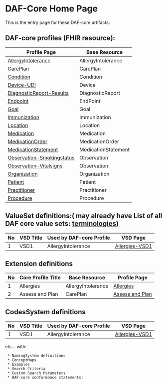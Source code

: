 # DAF-Core Home Page

This is the entry page for these DAF-core artifacts:

## DAF-core profiles (FHIR resource):

|Profile Page|Base Resource|
|-------------- |---------------|
|[AllergyIntolerance](daf-core-allergyintolerance.html)|AllergyIntolerance|
|[CarePlan](daf-core-careplan.html)|CarePlan|
|[Condition](daf-core-condition.html)|Condition|
|[Device-UDI](daf-core-device-udi.html)|Device|
|[DiagnosticReport-Results](daf-core-diagnosticreport.html)|DiagnosticReport|
|[Endpoint](daf-core-goals.html)|EndPoint|
|[Goal](daf-core-immunization.html)|Goal|
|[Immunization](daf-core-location.html)|Immunization|
|[Location](daf-core-medication.html)|Location|
|[Medication](daf-core-medicationorder.html)|Medication|
|[MedicationOrder](daf-core-medicationstatement.html)|MedicationOrder|
|[MedicationStatement](daf-core-observation-results.html)|MedicationStatement|
|[Observation-Smokingstatus](daf-core-observation-smokingstatus.html)|Observation|
|[Observation-Vitalsigns](daf-core-observation-vitalsigns.html)|Observation|
|[Organization](daf-core-organization.html)|Organization|
|[Patient](daf-core-patient.html)|Patient|
|[Practitioner](daf-core-practitioner.html)|Practitioner|
|[Procedure](daf-core-practitioner.html)|Procedure|



##  ValueSet definitions:( may already have  List of all DAF core value sets: [terminologies](terminologies-daf-core.html-daf-core.html))
  
 |No | VSD Title | Used by DAF-core Profile | VSD Page |
|----|--------------------|---------------|-------------- |
|1 | VSD1 | AllergyIntolerance |[ Allergies-VSD1](allergyintolerance-daf-core.html) |

 
## Extension definitions
	 
|No | Core Profile Title | Base Resource | Profile Page |
|----|--------------------|---------------|-------------- |
|1 | Allergies | AllergyIntolerance |[ Allergies ](allergyintolerance-daf-core.html) |
|2 | Assess and Plan | CarePlan |[ Assess and Plan ](careplan-daf-core.html) |


##  CodesSystem definitions
 
 |No | VSD Title | Used by DAF-core Profile | VSD Page |
|----|--------------------|---------------|-------------- |
|1 | VSD1 | AllergyIntolerance |[ Allergies-VSD1](allergyintolerance-daf-core.html) |
 
 etc... with:
 
	 * NamingSystem definitions
	 * ConceptMaps
	 * Examples
	 * Search Criteria
	 * Custom Search Parameters
	 * DAF-core conformance statements:







